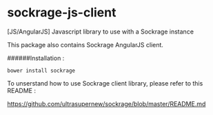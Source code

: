 sockrage-js-client
==================

[JS/AngularJS] Javascript library to use with a Sockrage instance

This package also contains Sockrage AngularJS client.

######Installation :

    bower install sockrage

To unserstand how to use Sockrage client library, please refer to this README :

https://github.com/ultrasupernew/sockrage/blob/master/README.md
